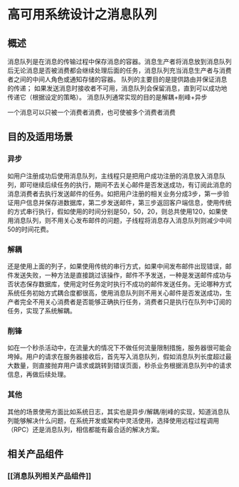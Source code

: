 # 高可用系统设计之消息队列
## 概述

消息队列是在消息的传输过程中保存消息的容器。消息生产者将消息放到消息队列后无论消息是否被消费都会继续处理后面的任务，消息队列充当消息生产者与消费者之间的中间人角色或通知存储的容器。
队列的主要目的是提供路由并保证消息的传递；
如果发送消息时接收者不可用，消息队列会保留消息，直到可以成功地传递它（根据设定的策略）。
消息队列通常实现的目的是解耦+削峰+异步

一个消息可以只被一个消费者消费，也可使被多个消费者消费

## 目的及适用场景

### 异步
如用户注册成功后使用消息队列，主线程只是把用户成功注册的消息放入消息队列，即可继续后续任务的执行，期间不去关心邮件是否发送成功，有订阅此消息的消息消费者去执行发送邮件的任务。如把用户注册的相关业务分成3步，第一步验证用户信息并保存进数据库，第二步发送邮件，第三步返回客户端信息，使用传统的方式串行执行，假如使用的时间分别是50，50，20，则总共使用120，如果使用消息队列，则不用关心发布邮件的问题，子线程将消息存入消息队列则减少中间50的时间花费。

### 解耦
还是使用上面的列子，如果使用传统的串行方式，如果中间发布邮件出现错误，邮件发送失败，一种方法是直接跳过该操作，邮件不予发送，一种是发送邮件成功与否状态保存数据库，使用定时任务定时执行不成功的邮件发送任务。无论哪种方式系统任务初始方式耦合度都很高，使用消息队列则不用关心邮件是否发送成功，生产者完全不用关心消费者是否能够正确执行任务，消费者只是执行在队列中订阅的任务，实现了系统解耦。

### 削锋
如在一个秒杀活动中，在流量大的情况下不做任何流量限制措施，服务器很可能会垮掉。用户的请求在服务器接收后，首先写入消息队列，假如消息队列长度超过最大数量，则直接抛弃用户请求或跳转到错误页面，秒杀业务根据消息队列中的请求信息，再做后续处理。

### 其他
其他的场景使用方面比如系统日志，其实也是异步/解耦/削峰的实现，知道消息队列能够解决什么问题，在系统开发或架构中灵活使用，选择使用远程过程调用（RPC）还是消息队列，相信都能有最合适的解决方案。

## 相关产品组件
### [[消息队列相关产品组件]]
